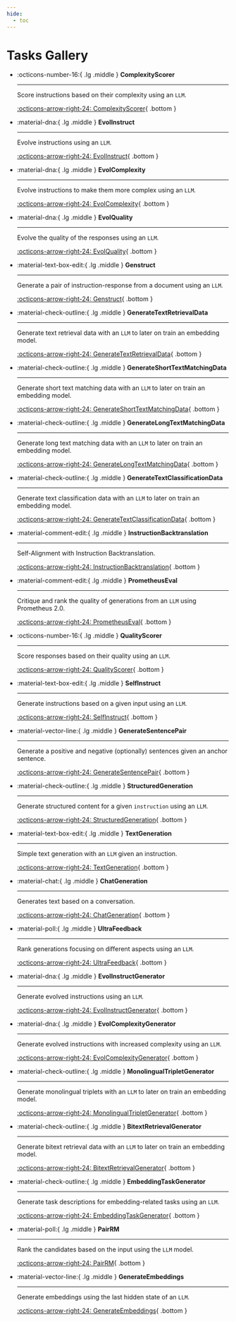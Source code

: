 ```yaml
---
hide: 
  - toc
---
```


# Tasks Gallery



<div class="grid cards" markdown>


-   :octicons-number-16:{ .lg .middle } __ComplexityScorer__

    ---

    Score instructions based on their complexity using an `LLM`.

    [:octicons-arrow-right-24: ComplexityScorer](complexityscorer.md){ .bottom }

-   :material-dna:{ .lg .middle } __EvolInstruct__

    ---

    Evolve instructions using an `LLM`.

    [:octicons-arrow-right-24: EvolInstruct](evolinstruct.md){ .bottom }

-   :material-dna:{ .lg .middle } __EvolComplexity__

    ---

    Evolve instructions to make them more complex using an `LLM`.

    [:octicons-arrow-right-24: EvolComplexity](evolcomplexity.md){ .bottom }

-   :material-dna:{ .lg .middle } __EvolQuality__

    ---

    Evolve the quality of the responses using an `LLM`.

    [:octicons-arrow-right-24: EvolQuality](evolquality.md){ .bottom }

-   :material-text-box-edit:{ .lg .middle } __Genstruct__

    ---

    Generate a pair of instruction-response from a document using an `LLM`.

    [:octicons-arrow-right-24: Genstruct](genstruct.md){ .bottom }

-   :material-check-outline:{ .lg .middle } __GenerateTextRetrievalData__

    ---

    Generate text retrieval data with an `LLM` to later on train an embedding model.

    [:octicons-arrow-right-24: GenerateTextRetrievalData](generatetextretrievaldata.md){ .bottom }

-   :material-check-outline:{ .lg .middle } __GenerateShortTextMatchingData__

    ---

    Generate short text matching data with an `LLM` to later on train an embedding model.

    [:octicons-arrow-right-24: GenerateShortTextMatchingData](generateshorttextmatchingdata.md){ .bottom }

-   :material-check-outline:{ .lg .middle } __GenerateLongTextMatchingData__

    ---

    Generate long text matching data with an `LLM` to later on train an embedding model.

    [:octicons-arrow-right-24: GenerateLongTextMatchingData](generatelongtextmatchingdata.md){ .bottom }

-   :material-check-outline:{ .lg .middle } __GenerateTextClassificationData__

    ---

    Generate text classification data with an `LLM` to later on train an embedding model.

    [:octicons-arrow-right-24: GenerateTextClassificationData](generatetextclassificationdata.md){ .bottom }

-   :material-comment-edit:{ .lg .middle } __InstructionBacktranslation__

    ---

    Self-Alignment with Instruction Backtranslation.

    [:octicons-arrow-right-24: InstructionBacktranslation](instructionbacktranslation.md){ .bottom }

-   :material-comment-edit:{ .lg .middle } __PrometheusEval__

    ---

    Critique and rank the quality of generations from an `LLM` using Prometheus 2.0.

    [:octicons-arrow-right-24: PrometheusEval](prometheuseval.md){ .bottom }

-   :octicons-number-16:{ .lg .middle } __QualityScorer__

    ---

    Score responses based on their quality using an `LLM`.

    [:octicons-arrow-right-24: QualityScorer](qualityscorer.md){ .bottom }

-   :material-text-box-edit:{ .lg .middle } __SelfInstruct__

    ---

    Generate instructions based on a given input using an `LLM`.

    [:octicons-arrow-right-24: SelfInstruct](selfinstruct.md){ .bottom }

-   :material-vector-line:{ .lg .middle } __GenerateSentencePair__

    ---

    Generate a positive and negative (optionally) sentences given an anchor sentence.

    [:octicons-arrow-right-24: GenerateSentencePair](generatesentencepair.md){ .bottom }

-   :material-check-outline:{ .lg .middle } __StructuredGeneration__

    ---

    Generate structured content for a given `instruction` using an `LLM`.

    [:octicons-arrow-right-24: StructuredGeneration](structuredgeneration.md){ .bottom }

-   :material-text-box-edit:{ .lg .middle } __TextGeneration__

    ---

    Simple text generation with an `LLM` given an instruction.

    [:octicons-arrow-right-24: TextGeneration](textgeneration.md){ .bottom }

-   :material-chat:{ .lg .middle } __ChatGeneration__

    ---

    Generates text based on a conversation.

    [:octicons-arrow-right-24: ChatGeneration](chatgeneration.md){ .bottom }

-   :material-poll:{ .lg .middle } __UltraFeedback__

    ---

    Rank generations focusing on different aspects using an `LLM`.

    [:octicons-arrow-right-24: UltraFeedback](ultrafeedback.md){ .bottom }

-   :material-dna:{ .lg .middle } __EvolInstructGenerator__

    ---

    Generate evolved instructions using an `LLM`.

    [:octicons-arrow-right-24: EvolInstructGenerator](evolinstructgenerator.md){ .bottom }

-   :material-dna:{ .lg .middle } __EvolComplexityGenerator__

    ---

    Generate evolved instructions with increased complexity using an `LLM`.

    [:octicons-arrow-right-24: EvolComplexityGenerator](evolcomplexitygenerator.md){ .bottom }

-   :material-check-outline:{ .lg .middle } __MonolingualTripletGenerator__

    ---

    Generate monolingual triplets with an `LLM` to later on train an embedding model.

    [:octicons-arrow-right-24: MonolingualTripletGenerator](monolingualtripletgenerator.md){ .bottom }

-   :material-check-outline:{ .lg .middle } __BitextRetrievalGenerator__

    ---

    Generate bitext retrieval data with an `LLM` to later on train an embedding model.

    [:octicons-arrow-right-24: BitextRetrievalGenerator](bitextretrievalgenerator.md){ .bottom }

-   :material-check-outline:{ .lg .middle } __EmbeddingTaskGenerator__

    ---

    Generate task descriptions for embedding-related tasks using an `LLM`.

    [:octicons-arrow-right-24: EmbeddingTaskGenerator](embeddingtaskgenerator.md){ .bottom }

-   :material-poll:{ .lg .middle } __PairRM__

    ---

    Rank the candidates based on the input using the `LLM` model.

    [:octicons-arrow-right-24: PairRM](pairrm.md){ .bottom }

-   :material-vector-line:{ .lg .middle } __GenerateEmbeddings__

    ---

    Generate embeddings using the last hidden state of an `LLM`.

    [:octicons-arrow-right-24: GenerateEmbeddings](generateembeddings.md){ .bottom }


</div>